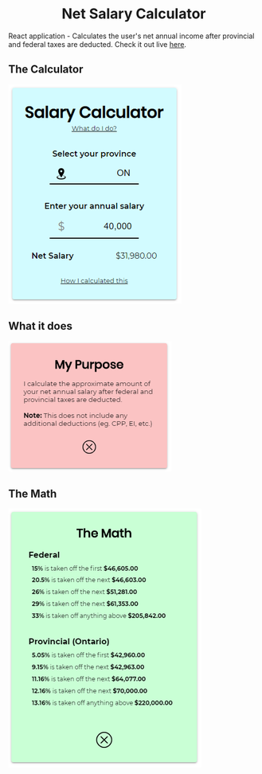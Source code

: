 <h1 align="center">Net Salary Calculator</h1>

React application - Calculates the user's net annual income after provincial and federal taxes are deducted. Check it out live [here](https://net-salary-calculator.firebaseapp.com).

## The Calculator
![main](https://raw.githubusercontent.com/jacobladan/net-salary-calculator/master/screen_shots/main_tile.PNG)

## What it does
![purpose](https://raw.githubusercontent.com/jacobladan/net-salary-calculator/master/screen_shots/purpose.PNG)

## The Math
![math](https://raw.githubusercontent.com/jacobladan/net-salary-calculator/master/screen_shots/the_math.PNG)
